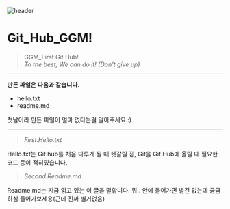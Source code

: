 ![header](https://capsule-render.vercel.app/api?type=Waving&color=8A2BE2&height=200&section=header&text=GGM_My_Github&fontSize=40&animation=fadeIn&fontColor=DDDDDD)
# **Git_Hub_GGM!**


> GGM_First Git Hub!   
> *To the best, We can do it! (Don't give up)*
-------   
**만든 파일은 다음과 같습니다.**   

* hello.txt   
* readme.md   

첫날이라 만든 파일이 얼마 없다는걸 알아주세요 :)

--------------------
> *First.Hello.txt*

Hello.txt는 Git hub를 처음 다루게 될 때 헷갈릴 점, Git을 Git Hub에 올릴 때 필요한 코드 등이 적혀있습니다.

> *Second.Readme.md*

Readme.md는 지금 읽고 있는 이 글을 말합니다. 뭐.. 안에 들어가면 별건 없는데 궁금하심 들어가보세용(근데 진짜 별거없음)

